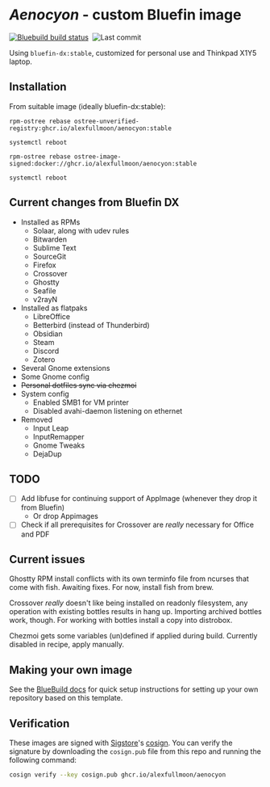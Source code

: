 # *Aenocyon* - custom Bluefin image
[![Bluebuild build status](https://github.com/alexfullmoon/aenocyon/actions/workflows/build.yml/badge.svg)](https://github.com/alexfullmoon/aenocyon/actions/workflows/build.yml)&nbsp; ![Last commit](https://img.shields.io/github/last-commit/AlexFullmoon/aenocyon?style=plastic&label=updated)

Using `bluefin-dx:stable`, customized for personal use and Thinkpad X1Y5 laptop.

## Installation

From suitable image (ideally bluefin-dx:stable):

```
rpm-ostree rebase ostree-unverified-registry:ghcr.io/alexfullmoon/aenocyon:stable

systemctl reboot

rpm-ostree rebase ostree-image-signed:docker://ghcr.io/alexfullmoon/aenocyon:stable

systemctl reboot
```

## Current changes from Bluefin DX

- Installed as RPMs
  - Solaar, along with udev rules
  - Bitwarden
  - Sublime Text
  - SourceGit
  - Firefox
  - Crossover
  - Ghostty
  - Seafile
  - v2rayN
- Installed as flatpaks
  - LibreOffice
  - Betterbird (instead of Thunderbird)
  - Obsidian
  - Steam
  - Discord
  - Zotero
- Several Gnome extensions
- Some Gnome config
- ~~Personal dotfiles sync via chezmoi~~
- System config
  - Enabled SMB1 for VM printer
  - Disabled avahi-daemon listening on ethernet
- Removed
  - Input Leap
  - InputRemapper
  - Gnome Tweaks
  - DejaDup

## TODO

- [ ] Add libfuse for continuing support of AppImage (whenever they drop it from Bluefin)
  - Or drop Appimages
- [ ] Check if all prerequisites for Crossover are *really* necessary for Office and PDF
 
## Current issues

Ghostty RPM install conflicts with its own terminfo file from ncurses that come with fish. Awaiting fixes. For now, install fish from brew.

Crossover _really_ doesn't like being installed on readonly filesystem, any operation with existing bottles results in hang up. Importing archived bottles work, though. For working with bottles install a copy into distrobox.

Chezmoi gets some variables (un)defined if applied during build. Currently disabled in recipe, apply manually.

## Making your own image

See the [BlueBuild docs](https://blue-build.org/how-to/setup/) for quick setup instructions for setting up your own repository based on this template.

## Verification

These images are signed with [Sigstore](https://www.sigstore.dev/)'s [cosign](https://github.com/sigstore/cosign). You can verify the signature by downloading the `cosign.pub` file from this repo and running the following command:

```bash
cosign verify --key cosign.pub ghcr.io/alexfullmoon/aenocyon
```
